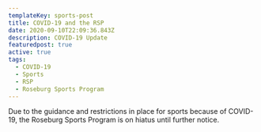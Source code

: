 ```yaml
---
templateKey: sports-post
title: COVID-19 and the RSP
date: 2020-09-10T22:09:36.843Z
description: COVID-19 Update
featuredpost: true
active: true
tags:
  - COVID-19
  - Sports
  - RSP
  - Roseburg Sports Program
---
```


Due to the guidance and restrictions in place for sports because of COVID-19, the Roseburg Sports Program is on hiatus until further notice.
